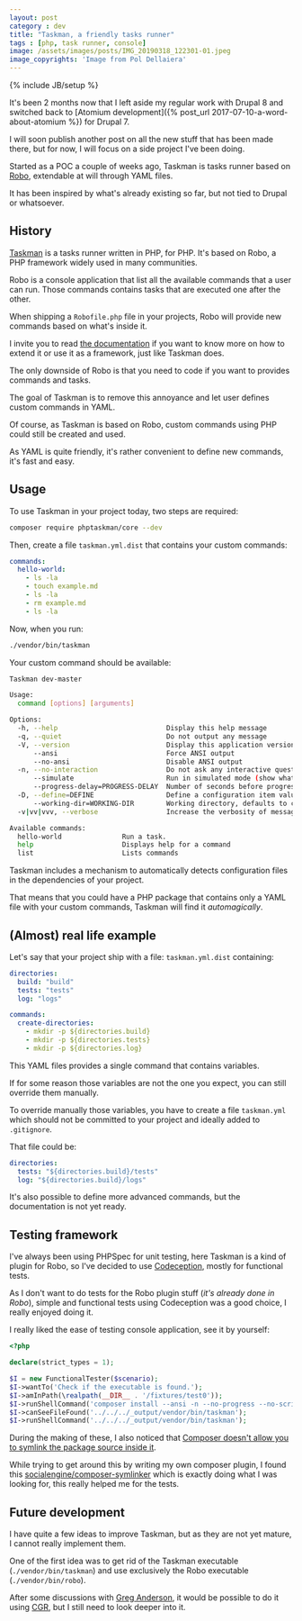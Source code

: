 ```yaml
---
layout: post
category : dev
title: "Taskman, a friendly tasks runner"
tags : [php, task runner, console]
image: /assets/images/posts/IMG_20190318_122301-01.jpeg
image_copyrights: 'Image from Pol Dellaiera'
---
```

{% include JB/setup %}

It's been 2 months now that I left aside my regular work with Drupal 8 and switched back to [Atomium development]({% post_url 2017-07-10-a-word-about-atomium %}) for Drupal 7.

I will soon publish another post on all the new stuff that has been made there, but for now, I will focus on a side project I've been doing.

Started as a POC a couple of weeks ago, Taskman is tasks runner based on [Robo](https://robo.li/), extendable at will through YAML files.

It has been inspired by what's already existing so far, but not tied to Drupal or whatsoever.

<!--break-->

## History

[Taskman](https://packagist.org/packages/phptaskman/core) is a tasks runner written in PHP, for PHP. It's based on Robo, a PHP framework widely used in many communities.

Robo is a console application that list all the available commands that a user can run. Those commands contains tasks that are executed one after the other.

When shipping a `Robofile.php` file in your projects, Robo will provide new commands based on what's inside it.

I invite you to read [the documentation](https://robo.li/extending/) if you want to know more on how to extend it or use it as a framework, just like Taskman does.

The only downside of Robo is that you need to code if you want to provides commands and tasks.

The goal of Taskman is to remove this annoyance and let user defines custom commands in YAML.

Of course, as Taskman is based on Robo, custom commands using PHP could still be created and used.

As YAML is quite friendly, it's rather convenient to define new commands, it's fast and easy.

## Usage

To use Taskman in your project today, two steps are required:

```bash
composer require phptaskman/core --dev
```

Then, create a file `taskman.yml.dist` that contains your custom commands:

```yaml
commands:
  hello-world:
    - ls -la
    - touch example.md
    - ls -la
    - rm example.md
    - ls -la
```

Now, when you run:

```bash
./vendor/bin/taskman
```

Your custom command should be available:

```bash
Taskman dev-master

Usage:
  command [options] [arguments]

Options:
  -h, --help                           Display this help message
  -q, --quiet                          Do not output any message
  -V, --version                        Display this application version
      --ansi                           Force ANSI output
      --no-ansi                        Disable ANSI output
  -n, --no-interaction                 Do not ask any interactive question
      --simulate                       Run in simulated mode (show what would have happened).
      --progress-delay=PROGRESS-DELAY  Number of seconds before progress bar is displayed in long-running task collections. Default: 2s. [default: 2]
  -D, --define=DEFINE                  Define a configuration item value. (multiple values allowed)
      --working-dir=WORKING-DIR        Working directory, defaults to current working directory. [default: "/home/pol/dev/git/taskman/core"]
  -v|vv|vvv, --verbose                 Increase the verbosity of messages: 1 for normal output, 2 for more verbose output and 3 for debug

Available commands:
  hello-world               Run a task.
  help                      Displays help for a command
  list                      Lists commands
```

Taskman includes a mechanism to automatically detects configuration files in the dependencies of your project.

That means that you could have a PHP package that contains only a YAML file with your custom commands, Taskman will find it _automagically_.

## (Almost) real life example

Let's say that your project ship with a file: `taskman.yml.dist` containing:

```yaml
directories:
  build: "build"
  tests: "tests"
  log: "logs"

commands:
  create-directories:
    - mkdir -p ${directories.build}
    - mkdir -p ${directories.tests}
    - mkdir -p ${directories.log}
```

This YAML files provides a single command that contains variables.

If for some reason those variables are not the one you expect, you can still override them manually.

To override manually those variables, you have to create a file `taskman.yml` which should not be committed to your project and ideally added to `.gitignore`.

That file could be:

```yaml
directories:
  tests: "${directories.build}/tests"
  log: "${directories.build}/logs"
```

It's also possible to define more advanced commands, but the documentation is not yet ready.

## Testing framework

I've always been using PHPSpec for unit testing, here Taskman is a kind of plugin for Robo, so I've decided to use [Codeception](https://codeception.com/), mostly for functional tests.

As I don't want to do tests for the Robo plugin stuff (_it's already done in Robo_), simple and functional tests using Codeception was a good choice, I really enjoyed doing it.

I really liked the ease of testing console application, see it by yourself:

```php
<?php

declare(strict_types = 1);

$I = new FunctionalTester($scenario);
$I->wantTo('Check if the executable is found.');
$I->amInPath(\realpath(__DIR__ . '/fixtures/test0'));
$I->runShellCommand('composer install --ansi -n --no-progress --no-scripts --no-dev --no-suggest');
$I->canSeeFileFound('../../../_output/vendor/bin/taskman');
$I->runShellCommand('../../../_output/vendor/bin/taskman');
```

During the making of these, I also noticed that [Composer doesn't allow you to symlink the package source inside it](https://github.com/composer/composer/commit/f85a4a2f5135d813a14c8042ff7bcf1261de11fc).

While trying to get around this by writing my own composer plugin, I found this [socialengine/composer-symlinker](https://packagist.org/packages/socialengine/composer-symlinker) which is exactly doing what I was looking for, this really helped me for the tests.

## Future development

I have quite a few ideas to improve Taskman, but as they are not yet mature, I cannot really implement them.

One of the first idea was to get rid of the Taskman executable (`./vendor/bin/taskman`) and use exclusively the Robo executable (`./vendor/bin/robo`).

After some discussions with [Greg Anderson](https://github.com/greg-1-anderson), it would be possible to do it using [CGR](https://github.com/consolidation/cgr), but I still need to look deeper into it.

